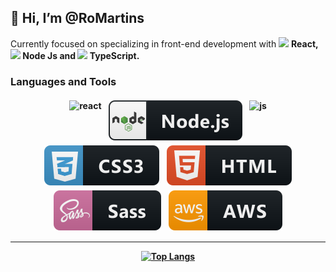 
    
##    👋 Hi, I’m @RoMartins

Currently focused on specializing in front-end development with <img src="https://i.ibb.co/4RHMmLQ/react.png" width="20"/> <b>React, <img src="https://i.ibb.co/vVxmyN2/node.png" width="20"/> <b>Node Js</b> and <img src="https://i.ibb.co/PZ2XZgr/ts.png" width="20"/> <b>TypeScript</b>.

###  Languages and Tools 

<p align="center">

  <!-- For more icons please follow  https://github.com/MikeCodesDotNET/ColoredBadges -->
  
 <img src="https://github.com/Quadrified/Quadrified/blob/master/assets/svg/dev/frameworks/react.svg" alt="react" style="vertical-align:top; margin:4px">
  <img src="https://github.com/MikeCodesDotNET/ColoredBadges/blob/master/svg/dev/frameworks/nodejs.svg" alt="node" style="vertical-align:top; margin:4px">
  <img src="https://github.com/Quadrified/Quadrified/blob/master/assets/svg/dev/languages/js.svg" alt="js" style="vertical-align:top; margin:4px">
  <img src="https://github.com/MikeCodesDotNET/ColoredBadges/blob/master/svg/dev/languages/css3.svg" alt="aws" style="vertical-align:top; margin:4px">
  <img src="https://github.com/MikeCodesDotNET/ColoredBadges/blob/master/svg/dev/languages/html.svg" alt="html" style="vertical-align:top; margin:4px">
  <img src="https://github.com/MikeCodesDotNET/ColoredBadges/blob/master/svg/dev/languages/sass.svg" alt="sass" style="vertical-align:top; margin:4px">
  <img src="https://github.com/MikeCodesDotNET/ColoredBadges/blob/master/svg/dev/services/aws.svg" alt="aws" style="vertical-align:top; margin:4px">
  

---

</p>

<div align="center">

[![Top Langs](https://github-readme-stats.vercel.app/api/top-langs/?username=romartins&langs_count=4&layout=compact)](https://github.com/anuraghazra/github-readme-stats)

<div>
    
<!---

RoMartins/RoMartins is a ✨ special ✨ repository because its `README.md` (this file) appears on your GitHub profile.
You can click the Preview link to take a look at your changes.
![Roodrigo Martins's github stats](https://github-readme-stats.vercel.app/api?username=romartins&show_icons=true&theme=dark&hide=contribs)


--->
